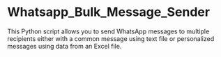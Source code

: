 # Whatsapp_Bulk_Message_Sender
This Python script allows you to send WhatsApp messages to multiple recipients either with a common message using text file or personalized messages using data from an Excel file.
